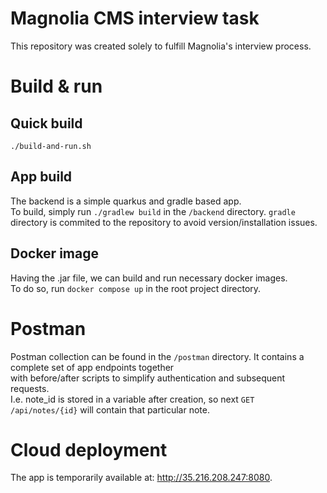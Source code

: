 # Magnolia CMS interview task
This repository was created solely to fulfill Magnolia's interview process.

# Build & run

## Quick build
```shell
./build-and-run.sh
```

## App build
The backend is a simple quarkus and gradle based app. \
To build, simply run `./gradlew build` in the `/backend` directory. `gradle` directory is commited to the repository to avoid version/installation issues.

## Docker image
Having the .jar file, we can build and run necessary docker images. \
To do so, run `docker compose up` in the root project directory.

# Postman
Postman collection can be found in the `/postman` directory. It contains a complete set of app endpoints together \
with before/after scripts to simplify authentication and subsequent requests. \
I.e. note_id is stored in a variable after creation, so next `GET /api/notes/{id}` will contain that particular note.

# Cloud deployment
The app is temporarily available at: http://35.216.208.247:8080.
